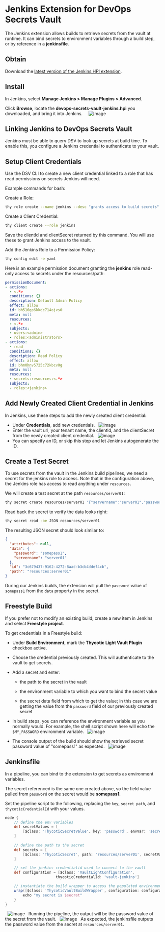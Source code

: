 ﻿[title]: # (Jenkins)
[tags]: # (DevOps Secrets Vault,DSV,)
[priority]: # (100000)

# Jenkins Extension for DevOps Secrets Vault 

The Jenkins extension allows builds to retrieve secrets from the vault at runtime. It can bind secrets to environment variables through a build step, or by reference in a **jenkinsfile**.

## Obtain

Download the [latest version of the Jenkins HPI extension](https://dsv.thycotic.com/downloads/jenkins/devops-secrets-vault-jenkins.hpi).

## Install

In Jenkins, select **Manage Jenkins > Manage Plugins > Advanced**.

Click **Browse**, locate the **devops-secrets-vault-jenkins.hpi** you downloaded, and bring it into Jenkins.
 
 
![image](jenkins-upload.png)
 
 
## Linking Jenkins to DevOps Secrets Vault

Jenkins must be able to query DSV to look up secrets at build time. To enable this,  you configure a Jenkins credential to authenticate to your vault.

## Setup Client Credentials

Use the DSV CLI to create a new client credential linked to a role that has read permissions on secrets Jenkins will need. 

Example commands for bash:

Create a Role:  

```bash
thy role create --name jenkins --desc "grants access to build secrets"
```

Create a Client Credential:  

```bash
thy client create --role jenkins
```

Save the clientId and clientSecret returned by this command. You will use these to grant Jenkins access to the vault.

Add the Jenkins Role to a Permission Policy:  

```bash
thy config edit -e yaml
```

Here is an example permission document granting the **jenkins** role read-only access to secrets under the resources/path:

```yaml
permissionDocument:
- actions:
  - <.*>
  conditions: {}
  description: Default Admin Policy
  effect: allow
  id: bh516go6kkdc714ojvs0
  meta: null
  resources:
  - <.*>
  subjects:
  - users:<admin>
  - roles:<administrators>
- actions:
  - read
  conditions: {}
  description: Read Policy
  effect: allow
  id: bhm0hnv5725c72kbcv0g
  meta: null
  resources:
  - secrets:resources:<.*>
  subjects:
  - roles:<jenkins>
```

## Add Newly Created Client Credential in Jenkins

In Jenkins, use these steps to add the newly created client credential:

* Under **Credentials**, add new credentials.
 
![image](jenkins-add-credential.png)
 
* Enter the vault url, your tenant name, the clientId, and the clientSecret from the newly created client credential.
 
![image](jenkins-add-vault-credential.png)
 
* You can specify an ID, or skip this step and let Jenkins autogenerate the ID.

## Create a Test Secret

To use secrets from the vault in the Jenkins build pipelines, we need a secret for the jenkins role to access. Note that in the configuration above, the Jenkins role has access to read anything under `resources`. 

We will create a test secret at the path `resources/server01`:

```bash
thy secret create resources/server01 '{"servername":"server01","password":"somepass1"}'
```

Read back the secret to verify the data looks right:

```bash
thy secret read -be JSON resources/server01
```

The resulting JSON secret should look similar to:

```json
{
  "attributes": null,
  "data": {
    "password": "somepass1",
    "servername": "server01"
  },
  "id": "3c679437-9162-4272-8aad-b3cb4ddef4cb",
  "path": "resources:server01"
}
```

During our Jenkins builds, the extension will pull the `password` value of `somepass1` from the `data` property in the secret.

## Freestyle Build

If you prefer not to modify an existing build, create a new item in Jenkins and select **Freestyle project**.

To get credentials in a Freestyle build:

* Under **Build Environment**, mark the **Thycotic Light Vault Plugin** checkbox active.

* Choose the credential previously created. This will authenticate to the vault to get secrets.

* Add a secret and enter:

  * the path to the secret in the vault

  * the environment variable to which you want to bind the secret value

  * the secret data field from which to get the value; in this case we are getting the value from 
    the `password` field of our previously created secret

* In build steps, you can reference the environment variable as you normally would. For example, the shell script shown here will echo the `$MY_PASSWORD` environment variable.
 
![image](jenkins-build-step.png)
 
* The console output of the build should show the retrieved secret password value of "somepass1" as expected.
 
![image](jenkins-build-output.png)
 
## Jenkinsfile

In a pipeline, you can bind to the extension to get secrets as environment variables.

The secret referenced is the same one created above, so the field value pulled from `password` on the secret would be **somepass1**. 

Set the pipeline script to the following, replacing the `key`, `secret path`, and `thycoticCredentialId` with your values.

```groovy
node {
    // define the env variables
    def secretValues = [
        [$class: 'ThycoticSecretValue', key: 'password', envVar: 'secret']
    ]
    
    // define the path to the secret
    def secrets = [
        [$class: 'ThycoticSecret', path: 'resources/server01', secretValues: secretValues]
    ]

    // set the jenkins credentialid used to connect to the vault
    def configuration = [$class: 'VaultLightConfiguration',
                       thycoticCredentialId: 'vault-jenkins']

    // instantiate the build wrapper to access the populated environment variables
    wrap([$class: 'ThycoticVaultBuildWrapper', configuration: configuration, thycoticVaultSecrets: secrets]) {
        echo "my secret is $secret"
    }
}
```

 
![image](jenkins-pipeline.png)
 
Running the pipeline, the output will be the password value of the secret from the vault.
 
![image](jenkins-pipeline-output.png)
 
As expected, the jenkinsfile outputs the password value from the secret at `resources/server01`.


